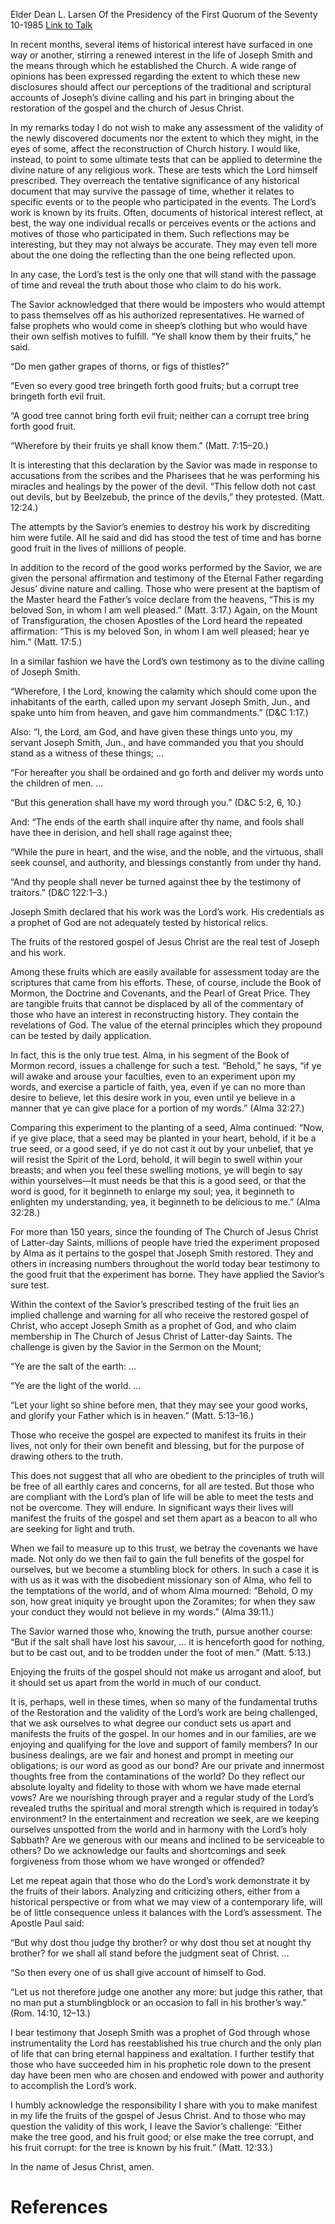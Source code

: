 Elder Dean L. Larsen
Of the Presidency of the First Quorum of the Seventy
10-1985
[Link to Talk](https://www.churchofjesuschrist.org/study/general-conference/1985/10/by-their-fruits-ye-shall-know-them?lang=eng)

In recent months, several items of historical interest have surfaced in one way or another, stirring a renewed interest in the life of Joseph Smith and the means through which he established the Church. A wide range of opinions has been expressed regarding the extent to which these new disclosures should affect our perceptions of the traditional and scriptural accounts of Joseph’s divine calling and his part in bringing about the restoration of the gospel and the church of Jesus Christ.

In my remarks today I do not wish to make any assessment of the validity of the newly discovered documents nor the extent to which they might, in the eyes of some, affect the reconstruction of Church history. I would like, instead, to point to some ultimate tests that can be applied to determine the divine nature of any religious work. These are tests which the Lord himself prescribed. They overreach the tentative significance of any historical document that may survive the passage of time, whether it relates to specific events or to the people who participated in the events. The Lord’s work is known by its fruits. Often, documents of historical interest reflect, at best, the way one individual recalls or perceives events or the actions and motives of those who participated in them. Such reflections may be interesting, but they may not always be accurate. They may even tell more about the one doing the reflecting than the one being reflected upon.

In any case, the Lord’s test is the only one that will stand with the passage of time and reveal the truth about those who claim to do his work.

The Savior acknowledged that there would be imposters who would attempt to pass themselves off as his authorized representatives. He warned of false prophets who would come in sheep’s clothing but who would have their own selfish motives to fulfill. “Ye shall know them by their fruits,” he said.

“Do men gather grapes of thorns, or figs of thistles?”

“Even so every good tree bringeth forth good fruits; but a corrupt tree bringeth forth evil fruit.

“A good tree cannot bring forth evil fruit; neither can a corrupt tree bring forth good fruit.

“Wherefore by their fruits ye shall know them.” (Matt. 7:15–20.)

It is interesting that this declaration by the Savior was made in response to accusations from the scribes and the Pharisees that he was performing his miracles and healings by the power of the devil. “This fellow doth not cast out devils, but by Beelzebub, the prince of the devils,” they protested. (Matt. 12:24.)

The attempts by the Savior’s enemies to destroy his work by discrediting him were futile. All he said and did has stood the test of time and has borne good fruit in the lives of millions of people.

In addition to the record of the good works performed by the Savior, we are given the personal affirmation and testimony of the Eternal Father regarding Jesus’ divine nature and calling. Those who were present at the baptism of the Master heard the Father’s voice declare from the heavens, “This is my beloved Son, in whom I am well pleased.” (Matt. 3:17.) Again, on the Mount of Transfiguration, the chosen Apostles of the Lord heard the repeated affirmation: “This is my beloved Son, in whom I am well pleased; hear ye him.” (Matt. 17:5.)

In a similar fashion we have the Lord’s own testimony as to the divine calling of Joseph Smith.

“Wherefore, I the Lord, knowing the calamity which should come upon the inhabitants of the earth, called upon my servant Joseph Smith, Jun., and spake unto him from heaven, and gave him commandments.” (D&C 1:17.)

Also: “I, the Lord, am God, and have given these things unto you, my servant Joseph Smith, Jun., and have commanded you that you should stand as a witness of these things; …

“For hereafter you shall be ordained and go forth and deliver my words unto the children of men. …

“But this generation shall have my word through you.” (D&C 5:2, 6, 10.)

And: “The ends of the earth shall inquire after thy name, and fools shall have thee in derision, and hell shall rage against thee;

“While the pure in heart, and the wise, and the noble, and the virtuous, shall seek counsel, and authority, and blessings constantly from under thy hand.

“And thy people shall never be turned against thee by the testimony of traitors.” (D&C 122:1–3.)

Joseph Smith declared that his work was the Lord’s work. His credentials as a prophet of God are not adequately tested by historical relics.

The fruits of the restored gospel of Jesus Christ are the real test of Joseph and his work.

Among these fruits which are easily available for assessment today are the scriptures that came from his efforts. These, of course, include the Book of Mormon, the Doctrine and Covenants, and the Pearl of Great Price. They are tangible fruits that cannot be displaced by all of the commentary of those who have an interest in reconstructing history. They contain the revelations of God. The value of the eternal principles which they propound can be tested by daily application.

In fact, this is the only true test. Alma, in his segment of the Book of Mormon record, issues a challenge for such a test. “Behold,” he says, “if ye will awake and arouse your faculties, even to an experiment upon my words, and exercise a particle of faith, yea, even if ye can no more than desire to believe, let this desire work in you, even until ye believe in a manner that ye can give place for a portion of my words.” (Alma 32:27.)

Comparing this experiment to the planting of a seed, Alma continued: “Now, if ye give place, that a seed may be planted in your heart, behold, if it be a true seed, or a good seed, if ye do not cast it out by your unbelief, that ye will resist the Spirit of the Lord, behold, it will begin to swell within your breasts; and when you feel these swelling motions, ye will begin to say within yourselves—It must needs be that this is a good seed, or that the word is good, for it beginneth to enlarge my soul; yea, it beginneth to enlighten my understanding, yea, it beginneth to be delicious to me.” (Alma 32:28.)

For more than 150 years, since the founding of The Church of Jesus Christ of Latter-day Saints, millions of people have tried the experiment proposed by Alma as it pertains to the gospel that Joseph Smith restored. They and others in increasing numbers throughout the world today bear testimony to the good fruit that the experiment has borne. They have applied the Savior’s sure test.

Within the context of the Savior’s prescribed testing of the fruit lies an implied challenge and warning for all who receive the restored gospel of Christ, who accept Joseph Smith as a prophet of God, and who claim membership in The Church of Jesus Christ of Latter-day Saints. The challenge is given by the Savior in the Sermon on the Mount;

“Ye are the salt of the earth: …

“Ye are the light of the world. …

“Let your light so shine before men, that they may see your good works, and glorify your Father which is in heaven.” (Matt. 5:13–16.)

Those who receive the gospel are expected to manifest its fruits in their lives, not only for their own benefit and blessing, but for the purpose of drawing others to the truth.

This does not suggest that all who are obedient to the principles of truth will be free of all earthly cares and concerns, for all are tested. But those who are compliant with the Lord’s plan of life will be able to meet the tests and not be overcome. They will endure. In significant ways their lives will manifest the fruits of the gospel and set them apart as a beacon to all who are seeking for light and truth.

When we fail to measure up to this trust, we betray the covenants we have made. Not only do we then fail to gain the full benefits of the gospel for ourselves, but we become a stumbling block for others. In such a case it is with us as it was with the disobedient missionary son of Alma, who fell to the temptations of the world, and of whom Alma mourned: “Behold, O my son, how great iniquity ye brought upon the Zoramites; for when they saw your conduct they would not believe in my words.” (Alma 39:11.)

The Savior warned those who, knowing the truth, pursue another course: “But if the salt shall have lost his savour, … it is henceforth good for nothing, but to be cast out, and to be trodden under the foot of men.” (Matt. 5:13.)

Enjoying the fruits of the gospel should not make us arrogant and aloof, but it should set us apart from the world in much of our conduct.

It is, perhaps, well in these times, when so many of the fundamental truths of the Restoration and the validity of the Lord’s work are being challenged, that we ask ourselves to what degree our conduct sets us apart and manifests the fruits of the gospel. In our homes and in our families, are we enjoying and qualifying for the love and support of family members? In our business dealings, are we fair and honest and prompt in meeting our obligations; is our word as good as our bond? Are our private and innermost thoughts free from the contaminations of the world? Do they reflect our absolute loyalty and fidelity to those with whom we have made eternal vows? Are we nourishing through prayer and a regular study of the Lord’s revealed truths the spiritual and moral strength which is required in today’s environment? In the entertainment and recreation we seek, are we keeping ourselves unspotted from the world and in harmony with the Lord’s holy Sabbath? Are we generous with our means and inclined to be serviceable to others? Do we acknowledge our faults and shortcomings and seek forgiveness from those whom we have wronged or offended?

Let me repeat again that those who do the Lord’s work demonstrate it by the fruits of their labors. Analyzing and criticizing others, either from a historical perspective or from what we may view of a contemporary life, will be of little consequence unless it balances with the Lord’s assessment. The Apostle Paul said:

“But why dost thou judge thy brother? or why dost thou set at nought thy brother? for we shall all stand before the judgment seat of Christ. …

“So then every one of us shall give account of himself to God.

“Let us not therefore judge one another any more: but judge this rather, that no man put a stumblingblock or an occasion to fall in his brother’s way.” (Rom. 14:10, 12–13.)

I bear testimony that Joseph Smith was a prophet of God through whose instrumentality the Lord has reestablished his true church and the only plan of life that can bring eternal happiness and exaltation. I further testify that those who have succeeded him in his prophetic role down to the present day have been men who are chosen and endowed with power and authority to accomplish the Lord’s work.

I humbly acknowledge the responsibility I share with you to make manifest in my life the fruits of the gospel of Jesus Christ. And to those who may question the validity of this work, I leave the Savior’s challenge: “Either make the tree good, and his fruit good; or else make the tree corrupt, and his fruit corrupt: for the tree is known by his fruit.” (Matt. 12:33.)

In the name of Jesus Christ, amen.

# References
